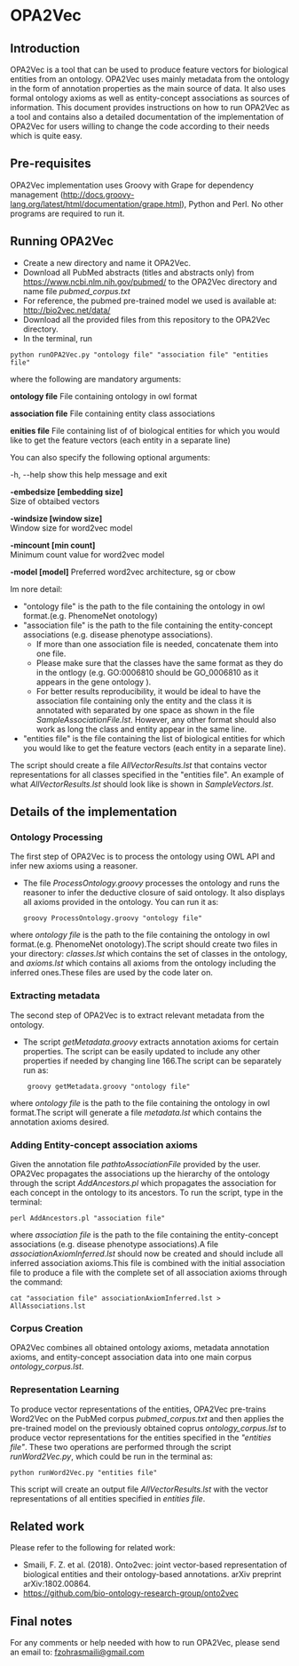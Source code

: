 # OPA2Vec
## Introduction
OPA2Vec is a tool that can be used to produce feature vectors for biological entities from an ontology. OPA2Vec uses mainly metadata from the ontology in the form of annotation properties as the main source of data. It also uses formal ontology axioms as well as entity-concept associations as sources of information. 
This document provides instructions on how to run OPA2Vec as a tool and contains also a detailed documentation of the implementation of OPA2Vec for users willing to change the code according to their needs which is quite easy.
## Pre-requisites
OPA2Vec implementation uses Groovy with Grape for dependency management (http://docs.groovy-lang.org/latest/html/documentation/grape.html), Python and Perl. No other programs are required to run it.
## Running OPA2Vec
- Create a new directory and name it OPA2Vec.
- Download all PubMed abstracts (titles and abstracts only) from https://www.ncbi.nlm.nih.gov/pubmed/ to the OPA2Vec directory and name file  *pubmed_corpus.txt*
- For reference, the pubmed pre-trained model we used is available at: http://bio2vec.net/data/
- Download all the provided files from this repository to the OPA2Vec directory.
- In the terminal, run 
```
python runOPA2Vec.py "ontology file" "association file" "entities file"
```
where the following are mandatory arguments:

  **ontology file**          File containing ontology in owl format
  
  **association file**       File containing entity class associations
  
  **enities file**           File containing list of of biological entities for
                        which you would like to get the feature vectors (each
                        entity in a separate line)
                        

You can also specify the following optional arguments:

   -h, --help              show this help message and exit
  
   **-embedsize [embedding size]**  
                        Size of obtaibed vectors
                        
   **-windsize [window size]**  
                        Window size for word2vec model
                        
   **-mincount [min count]**  
                        Minimum count value for word2vec model
                        
  **-model [model]**          Preferred word2vec architecture, sg or cbow
  
Im nore detail:
- "ontology file" is the path to the file containing the ontology in owl format.(e.g. PhenomeNet onotology)
- "association file" is the path to the file containing the entity-concept associations (e.g. disease phenotype associations).  
    + If more than one association file is needed, concatenate them into one file.
    + Please make sure that the classes have the same format as they do in the ontlogy (e.g. GO:0006810 should be GO_0006810 as it appears in the gene ontology ).
    + For better results reproducibility, it would be ideal to have the association file containing only the entity and the class it is annotated with separated by one space as shown in the file *SampleAssociationFile.lst*. However, any other format should also work as long the class and entity appear in the same line.
- "entities file" is the file containing the list of biological entities for which you would like to get the feature vectors (each entity in a separate line).

The script should create a file *AllVectorResults.lst* that contains vector representations for all classes specified in the "entities file". An example of what *AllVectorResults.lst* should look like is shown in *SampleVectors.lst*.
## Details of the implementation
### Ontology Processing
The first step of OPA2Vec is to process the ontology using OWL API and infer new axioms using a reasoner. 
- The file *ProcessOntology.groovy* processes the ontology and runs the reasoner to infer the deductive closure of said ontology. It also displays all axioms provided in the ontology. You can run it as:
    ```
    groovy ProcessOntology.groovy "ontology file"
    ```
 
 where *ontology file* is the path to the file containing the ontology in owl format.(e.g. PhenomeNet onotology).The script should create two files in your directory: *classes.lst*  which contains the set of classes in the ontology, and  *axioms.lst*  which contains all axioms from the ontology including the inferred ones.These files are used by the code later on.
 
### Extracting metadata
The second step of OPA2Vec is to extract relevant metadata from the ontology.
- The script *getMetadata.groovy* extracts annotation axioms for certain properties. The script can be easily updated to include any other properties if needed by changing line 166.The script can be separately run as:
   ```
    groovy getMetadata.groovy "ontology file"
   ```
 
 where  *ontology file* is the path to the file containing the ontology in owl format.The script will generate a file *metadata.lst* which contains the annotation axioms desired.
### Adding Entity-concept association axioms
Given the annotation file *pathtoAssociationFile* provided by the user. OPA2Vec propagates the associations up the hierarchy of the ontology through the script *AddAncestors.pl* which propagates the association for each concept in the ontology to its ancestors. To run the script, type in the terminal: 
   ```
   perl AddAncestors.pl "association file"
   ```
 where *association file* is the path to the file containing the entity-concept associations (e.g. disease phenotype associations).A file *associationAxiomInferred.lst* should now be created and should include all inferred association axioms.This file is combined with the initial association file to produce a file with the complete set of all association axioms through the command:
   ```
   cat "association file" associationAxiomInferred.lst > AllAssociations.lst
   ```

### Corpus Creation
OPA2Vec combines all obtained ontology axioms, metadata annotation axioms, and entity-concept association data into one main corpus *ontology_corpus.lst*.
### Representation Learning 
To produce vector representations of the entities, OPA2Vec pre-trains Word2Vec on the PubMed corpus *pubmed_corpus.txt* and then applies the pre-trained model on the previously obtained coprus *ontology_corpus.lst* to produce vector representations for the entities specified in the *"entities file"*. These two operations are performed through the script *runWord2Vec.py*, which could be run in the terminal as:
```
python runWord2Vec.py "entities file"
```
  This script will create an output file *AllVectorResults.lst*  with the vector representations of all entities specified in *entities file*.
## Related work
Please refer to the following  for related work:
- Smaili, F. Z. et al. (2018). Onto2vec: joint vector-based representation of
biological entities and their ontology-based annotations. arXiv preprint
arXiv:1802.00864.
- https://github.com/bio-ontology-research-group/onto2vec
## Final notes
For any comments or help needed with how to run OPA2Vec, please send an email to: fzohrasmaili@gmail.com
